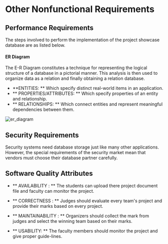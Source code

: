 # Other Nonfunctional Requirements

## Performance Requirements

The steps involved to perform the implementation of the project showcase database are as listed below.

#### ER Diagram

The E-R Diagram constitutes a technique for representing the logical structure of a database in a pictorial manner. This analysis is then used to organize data as a relation and finally obtaining a relation database.

- **ENTITIES: ** Which specify distinct real-world items in an application. 
- ** PROPERTIES/ATTRIBUTES: ** Which specify properties of an entity and  relationship.
- ** RELATIONSHIPS: ** Which connect entities and represent meaningful dependencies between them.

![er_diagram](https://cdn.fbsbx.com/v/t59.2708-21/287210355_555547689674155_3536053461498877446_n.gif?_nc_cat=100&ccb=1-7&_nc_sid=041f46&_nc_ohc=BvNS5xvtIfYAX90nsUp&_nc_ht=cdn.fbsbx.com&oh=03_AVI9YB6RjbPjoOSNnkDJ1NDy-60Gr76Bppm4Wfx4FpS4NA&oe=633042BC)

## Security Requirements

Security systems need database storage just like many other applications. However, the special requirements of the security market mean that vendors must choose their database partner carefully.

## Software Quality Attributes

- ** AVAILABILITY : ** The students can upload there project document file and faculty can monitor the project.
- ** CORRECTNESS : ** Judges should evaluate every team's project and provide their marks based on every project.

- ** MAINTAINABILITY : ** Organizers should collect the mark from judges and select the winning team based on their marks.

- ** USABILITY: ** The faculty members should monitor the project and give proper guide-lines.
